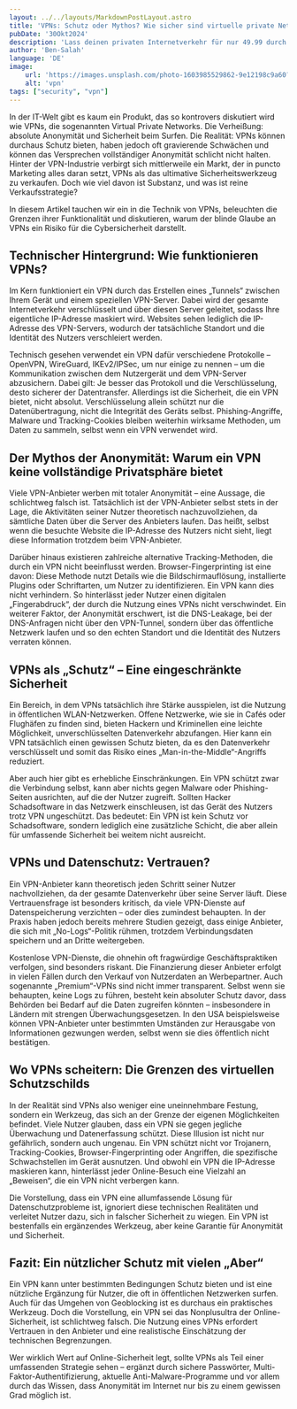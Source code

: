 ```yaml
---
layout: ../../layouts/MarkdownPostLayout.astro
title: 'VPNs: Schutz oder Mythos? Wie sicher sind virtuelle private Netzwerke wirklich?'
pubDate: '30Okt2024'
description: 'Lass deinen privaten Internetverkehr für nur 49.99 durch meine Server laufen'
author: 'Ben-Salah'
language: 'DE'
image:
    url: 'https://images.unsplash.com/photo-1603985529862-9e12198c9a60?q=80&w=2061&auto=format&fit=crop&ixlib=rb-4.0.3&ixid=M3wxMjA3fDB8MHxwaG90by1wYWdlfHx8fGVufDB8fHx8fA%3D%3D'
    alt: 'vpn'
tags: ["security", "vpn"]
---
```


In der IT-Welt gibt es kaum ein Produkt, das so kontrovers diskutiert wird wie VPNs, die sogenannten Virtual Private Networks. Die Verheißung: absolute Anonymität und Sicherheit beim Surfen. Die Realität: VPNs können durchaus Schutz bieten, haben jedoch oft gravierende Schwächen und können das Versprechen vollständiger Anonymität schlicht nicht halten. Hinter der VPN-Industrie verbirgt sich mittlerweile ein Markt, der in puncto Marketing alles daran setzt, VPNs als das ultimative Sicherheitswerkzeug zu verkaufen. Doch wie viel davon ist Substanz, und was ist reine Verkaufsstrategie?

In diesem Artikel tauchen wir ein in die Technik von VPNs, beleuchten die Grenzen ihrer Funktionalität und diskutieren, warum der blinde Glaube an VPNs ein Risiko für die Cybersicherheit darstellt.

## Technischer Hintergrund: Wie funktionieren VPNs?

Im Kern funktioniert ein VPN durch das Erstellen eines „Tunnels“ zwischen Ihrem Gerät und einem speziellen VPN-Server. Dabei wird der gesamte Internetverkehr verschlüsselt und über diesen Server geleitet, sodass Ihre eigentliche IP-Adresse maskiert wird. Websites sehen lediglich die IP-Adresse des VPN-Servers, wodurch der tatsächliche Standort und die Identität des Nutzers verschleiert werden.

Technisch gesehen verwendet ein VPN dafür verschiedene Protokolle – OpenVPN, WireGuard, IKEv2/IPSec, um nur einige zu nennen – um die Kommunikation zwischen dem Nutzergerät und dem VPN-Server abzusichern. Dabei gilt: Je besser das Protokoll und die Verschlüsselung, desto sicherer der Datentransfer. Allerdings ist die Sicherheit, die ein VPN bietet, nicht absolut. Verschlüsselung allein schützt nur die Datenübertragung, nicht die Integrität des Geräts selbst. Phishing-Angriffe, Malware und Tracking-Cookies bleiben weiterhin wirksame Methoden, um Daten zu sammeln, selbst wenn ein VPN verwendet wird.

## Der Mythos der Anonymität: Warum ein VPN keine vollständige Privatsphäre bietet

Viele VPN-Anbieter werben mit totaler Anonymität – eine Aussage, die schlichtweg falsch ist. Tatsächlich ist der VPN-Anbieter selbst stets in der Lage, die Aktivitäten seiner Nutzer theoretisch nachzuvollziehen, da sämtliche Daten über die Server des Anbieters laufen. Das heißt, selbst wenn die besuchte Website die IP-Adresse des Nutzers nicht sieht, liegt diese Information trotzdem beim VPN-Anbieter.

Darüber hinaus existieren zahlreiche alternative Tracking-Methoden, die durch ein VPN nicht beeinflusst werden. Browser-Fingerprinting ist eine davon: Diese Methode nutzt Details wie die Bildschirmauflösung, installierte Plugins oder Schriftarten, um Nutzer zu identifizieren. Ein VPN kann dies nicht verhindern. So hinterlässt jeder Nutzer einen digitalen „Fingerabdruck“, der durch die Nutzung eines VPNs nicht verschwindet. Ein weiterer Faktor, der Anonymität erschwert, ist die DNS-Leakage, bei der DNS-Anfragen nicht über den VPN-Tunnel, sondern über das öffentliche Netzwerk laufen und so den echten Standort und die Identität des Nutzers verraten können.

## VPNs als „Schutz“ – Eine eingeschränkte Sicherheit

Ein Bereich, in dem VPNs tatsächlich ihre Stärke ausspielen, ist die Nutzung in öffentlichen WLAN-Netzwerken. Offene Netzwerke, wie sie in Cafés oder Flughäfen zu finden sind, bieten Hackern und Kriminellen eine leichte Möglichkeit, unverschlüsselten Datenverkehr abzufangen. Hier kann ein VPN tatsächlich einen gewissen Schutz bieten, da es den Datenverkehr verschlüsselt und somit das Risiko eines „Man-in-the-Middle“-Angriffs reduziert.

Aber auch hier gibt es erhebliche Einschränkungen. Ein VPN schützt zwar die Verbindung selbst, kann aber nichts gegen Malware oder Phishing-Seiten ausrichten, auf die der Nutzer zugreift. Sollten Hacker Schadsoftware in das Netzwerk einschleusen, ist das Gerät des Nutzers trotz VPN ungeschützt. Das bedeutet: Ein VPN ist kein Schutz vor Schadsoftware, sondern lediglich eine zusätzliche Schicht, die aber allein für umfassende Sicherheit bei weitem nicht ausreicht.

## VPNs und Datenschutz: Vertrauen?

Ein VPN-Anbieter kann theoretisch jeden Schritt seiner Nutzer nachvollziehen, da der gesamte Datenverkehr über seine Server läuft. Diese Vertrauensfrage ist besonders kritisch, da viele VPN-Dienste auf Datenspeicherung verzichten – oder dies zumindest behaupten. In der Praxis haben jedoch bereits mehrere Studien gezeigt, dass einige Anbieter, die sich mit „No-Logs“-Politik rühmen, trotzdem Verbindungsdaten speichern und an Dritte weitergeben.

Kostenlose VPN-Dienste, die ohnehin oft fragwürdige Geschäftspraktiken verfolgen, sind besonders riskant. Die Finanzierung dieser Anbieter erfolgt in vielen Fällen durch den Verkauf von Nutzerdaten an Werbepartner. Auch sogenannte „Premium“-VPNs sind nicht immer transparent. Selbst wenn sie behaupten, keine Logs zu führen, besteht kein absoluter Schutz davor, dass Behörden bei Bedarf auf die Daten zugreifen könnten – insbesondere in Ländern mit strengen Überwachungsgesetzen. In den USA beispielsweise können VPN-Anbieter unter bestimmten Umständen zur Herausgabe von Informationen gezwungen werden, selbst wenn sie dies öffentlich nicht bestätigen.

## Wo VPNs scheitern: Die Grenzen des virtuellen Schutzschilds

In der Realität sind VPNs also weniger eine uneinnehmbare Festung, sondern ein Werkzeug, das sich an der Grenze der eigenen Möglichkeiten befindet. Viele Nutzer glauben, dass ein VPN sie gegen jegliche Überwachung und Datenerfassung schützt. Diese Illusion ist nicht nur gefährlich, sondern auch ungenau. Ein VPN schützt nicht vor Trojanern, Tracking-Cookies, Browser-Fingerprinting oder Angriffen, die spezifische Schwachstellen im Gerät ausnutzen. Und obwohl ein VPN die IP-Adresse maskieren kann, hinterlässt jeder Online-Besuch eine Vielzahl an „Beweisen“, die ein VPN nicht verbergen kann.

Die Vorstellung, dass ein VPN eine allumfassende Lösung für Datenschutzprobleme ist, ignoriert diese technischen Realitäten und verleitet Nutzer dazu, sich in falscher Sicherheit zu wiegen. Ein VPN ist bestenfalls ein ergänzendes Werkzeug, aber keine Garantie für Anonymität und Sicherheit.

## Fazit: Ein nützlicher Schutz mit vielen „Aber“

Ein VPN kann unter bestimmten Bedingungen Schutz bieten und ist eine nützliche Ergänzung für Nutzer, die oft in öffentlichen Netzwerken surfen. Auch für das Umgehen von Geoblocking ist es durchaus ein praktisches Werkzeug. Doch die Vorstellung, ein VPN sei das Nonplusultra der Online-Sicherheit, ist schlichtweg falsch. Die Nutzung eines VPNs erfordert Vertrauen in den Anbieter und eine realistische Einschätzung der technischen Begrenzungen.

Wer wirklich Wert auf Online-Sicherheit legt, sollte VPNs als Teil einer umfassenden Strategie sehen – ergänzt durch sichere Passwörter, Multi-Faktor-Authentifizierung, aktuelle Anti-Malware-Programme und vor allem durch das Wissen, dass Anonymität im Internet nur bis zu einem gewissen Grad möglich ist.